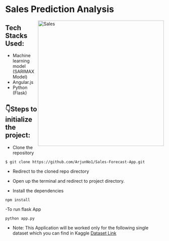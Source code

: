 # Sales Prediction Analysis
 <img align="right" alt="Sales" width="400" src="https://i0.wp.com/aditya-bhattacharya.net/wp-content/uploads/2020/07/ts.gif?fit=800%2C600&ssl=1">

## Tech Stacks Used:

- Machine learning model (SARIMAX Model)
- Angular.js
- Python (Flask)


## :point_down:Steps to initialize the project:

- Clone the repository

```
$ git clone https://github.com/ArjunNo1/Sales-Forecast-App.git
```

- Redirect to the cloned repo directory

- Open up the terminal and redirect to project  directory.

- Install the dependencies

```
npm install

```
-To run flask App 

```
python app.py

```



- Note: This Application will be worked only for the following single dataset which you can find in Kaggle 
 [Dataset Link](https://www.kaggle.com/datasets/kyanyoga/sample-sales-data)

